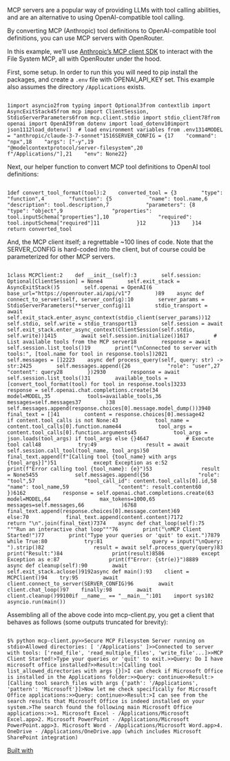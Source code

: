 MCP servers are a popular way of providing LLMs with tool calling abilities, and are an alternative to using OpenAI-compatible tool calling.

By converting MCP (Anthropic) tool definitions to OpenAI-compatible tool definitions, you can use MCP servers with OpenRouter.

In this example, we’ll use [Anthropic’s MCP client SDK](https://github.com/modelcontextprotocol/python-sdk?tab=readme-ov-file#writing-mcp-clients) to interact with the File System MCP, all with OpenRouter under the hood.

First, some setup. In order to run this you will need to pip install the packages, and create a `.env` file with OPENAI\_API\_KEY set. This example also assumes the directory `/Applications` exists.

```code-block text-sm

1import asyncio2from typing import Optional3from contextlib import AsyncExitStack45from mcp import ClientSession, StdioServerParameters6from mcp.client.stdio import stdio_client78from openai import OpenAI9from dotenv import load_dotenv10import json1112load_dotenv()  # load environment variables from .env1314MODEL = "anthropic/claude-3-7-sonnet"1516SERVER_CONFIG = {17    "command": "npx",18    "args": ["-y",19              "@modelcontextprotocol/server-filesystem",20              f"/Applications/"],21    "env": None22}

```

Next, our helper function to convert MCP tool definitions to OpenAI tool definitions:

```code-block text-sm

1def convert_tool_format(tool):2    converted_tool = {3        "type": "function",4        "function": {5            "name": tool.name,6            "description": tool.description,7            "parameters": {8                "type": "object",9                "properties": tool.inputSchema["properties"],10                "required": tool.inputSchema["required"]11            }12        }13    }14    return converted_tool
```

And, the MCP client itself; a regrettable ~100 lines of code. Note that the SERVER\_CONFIG is hard-coded into the client, but of course could be parameterized for other MCP servers.

```code-block text-sm

1class MCPClient:2    def __init__(self):3        self.session: Optional[ClientSession] = None4        self.exit_stack = AsyncExitStack()5        self.openai = OpenAI(6            base_url="https://openrouter.ai/api/v1"7        )89    async def connect_to_server(self, server_config):10        server_params = StdioServerParameters(**server_config)11        stdio_transport = await self.exit_stack.enter_async_context(stdio_client(server_params))12        self.stdio, self.write = stdio_transport13        self.session = await self.exit_stack.enter_async_context(ClientSession(self.stdio, self.write))1415        await self.session.initialize()1617        # List available tools from the MCP server18        response = await self.session.list_tools()19        print("\nConnected to server with tools:", [tool.name for tool in response.tools])2021        self.messages = []2223    async def process_query(self, query: str) -> str:2425        self.messages.append({26            "role": "user",27            "content": query28        })2930        response = await self.session.list_tools()31        available_tools = [convert_tool_format(tool) for tool in response.tools]3233        response = self.openai.chat.completions.create(34            model=MODEL,35            tools=available_tools,36            messages=self.messages37        )38        self.messages.append(response.choices[0].message.model_dump())3940        final_text = []41        content = response.choices[0].message42        if content.tool_calls is not None:43            tool_name = content.tool_calls[0].function.name44            tool_args = content.tool_calls[0].function.arguments45            tool_args = json.loads(tool_args) if tool_args else {}4647            # Execute tool call48            try:49                result = await self.session.call_tool(tool_name, tool_args)50                final_text.append(f"[Calling tool {tool_name} with args {tool_args}]")51            except Exception as e:52                print(f"Error calling tool {tool_name}: {e}")53                result = None5455            self.messages.append({56                "role": "tool",57                "tool_call_id": content.tool_calls[0].id,58                "name": tool_name,59                "content": result.content60            })6162            response = self.openai.chat.completions.create(63                model=MODEL,64                max_tokens=1000,65                messages=self.messages,66            )6768            final_text.append(response.choices[0].message.content)69        else:70            final_text.append(content.content)7172        return "\n".join(final_text)7374    async def chat_loop(self):75        """Run an interactive chat loop"""76        print("\nMCP Client Started!")77        print("Type your queries or 'quit' to exit.")7879        while True:80            try:81                query = input("\nQuery: ").strip()82                result = await self.process_query(query)83                print("Result:")84                print(result)8586            except Exception as e:87                print(f"Error: {str(e)}")8889    async def cleanup(self):90        await self.exit_stack.aclose()9192async def main():93    client = MCPClient()94    try:95        await client.connect_to_server(SERVER_CONFIG)96        await client.chat_loop()97    finally:98        await client.cleanup()99100if __name__ == "__main__":101    import sys102    asyncio.run(main())

```

Assembling all of the above code into mcp-client.py, you get a client that behaves as follows (some outputs truncated for brevity):

```code-block text-sm

$% python mcp-client.py>>Secure MCP Filesystem Server running on stdio>Allowed directories: [ '/Applications' ]>>Connected to server with tools: ['read_file', 'read_multiple_files', 'write_file'...]>>MCP Client Started!>Type your queries or 'quit' to exit.>>Query: Do I have microsoft office installed?>>Result:>[Calling tool list_allowed_directories with args {}]>I can check if Microsoft Office is installed in the Applications folder:>>Query: continue>>Result:>[Calling tool search_files with args {'path': '/Applications', 'pattern': 'Microsoft'}]>Now let me check specifically for Microsoft Office applications:>>Query: continue>>Result:>I can see from the search results that Microsoft Office is indeed installed on your system.>The search found the following main Microsoft Office applications:>>1. Microsoft Excel - /Applications/Microsoft Excel.app>2. Microsoft PowerPoint - /Applications/Microsoft PowerPoint.app>3. Microsoft Word - /Applications/Microsoft Word.app>4. OneDrive - /Applications/OneDrive.app (which includes Microsoft SharePoint integration)

```

[Built with](https://buildwithfern.com/?utm_campaign=buildWith&utm_medium=docs&utm_source=openrouter.ai)